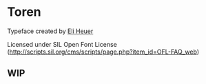 # Toren

Typeface created by <a href="http://www.eliheuer.info">Eli Heuer</a>

Licensed under SIL Open Font License (http://scripts.sil.org/cms/scripts/page.php?item_id=OFL-FAQ_web)

## WIP

